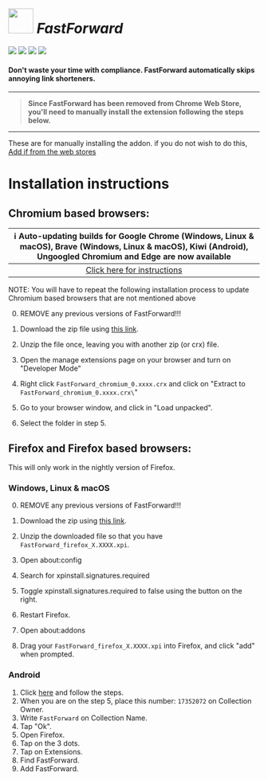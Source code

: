 # [<img src="https://i.ibb.co/bW37fgB/Fast-Forward.png" width="50" />](#) _FastForward_

[<img src="https://badgen.net/github/checks/FastForwardTeam/FastForward?label=Build" />](https://github.com/FastForwardTeam/FastForward/blob/main/.github/workflows/main.yml)
[<img src="https://badgen.net/badge/icon/discord?icon=discord&label=Fast+Forward" />](https://discord.gg/RSAf7b5njt)
[<img src="https://img.shields.io/badge/Chromium-Unstable-e77334" />](https://nightly.link/FastForwardTeam/FastForward/workflows/main/main/FastForward_chromium.zip)
[<img src="https://img.shields.io/badge/Firefox-Unstable-e77334" />](https://nightly.link/FastForwardTeam/FastForward/workflows/main/main/FastForward_firefox.zip)

#### Don't waste your time with compliance. FastForward automatically skips annoying link shorteners.

****
> **Since FastForward has been removed from Chrome Web Store, you'll need to manually install the extension following the steps below.**
****

These are for manually installing the addon. if you do not wish to do this, [Add if from the web stores](https://fastforward.team/install)

# Installation instructions
## Chromium based browsers:
| :information_source: Auto-updating builds for Google Chrome (Windows, Linux & macOS), Brave (Windows, Linux & macOS), Kiwi (Android), Ungoogled Chromium and Edge are now available |
| :-: |
| [Click here for instructions](https://github.com/FastForwardTeam/releases#installation-instructions) |

NOTE: You will have to repeat the following installation process to update
Chromium based browsers that are not mentioned above


0. REMOVE any previous versions of FastForward!!!

1. Download the zip file using [this link](https://nightly.link/FastForwardTeam/FastForward/workflows/main/main/FastForward_chromium.zip).
2. Unzip the file once, leaving you with another zip (or crx) file.
3. Open the manage extensions page on your browser and turn on "Developer Mode"
4. Right click `FastForward_chromium_0.xxxx.crx` and click on "Extract to `FastForward_chromium_0.xxxx.crx\`"
5. Go to your browser window, and click in "Load unpacked".
6. Select the folder in step 5.

## Firefox and Firefox based browsers:

This will only work in the nightly version of Firefox.

### Windows, Linux & macOS

0. REMOVE any previous versions of FastForward!!!

1. Download the zip using [this link](https://nightly.link/FastForwardTeam/FastForward/workflows/main/main/FastForward_firefox.zip).
2. Unzip the downloaded file so that you have `FastForward_firefox_X.XXXX.xpi`.
3. Open about:config
4. Search for xpinstall.signatures.required
5. Toggle xpinstall.signatures.required to false using the button on the right.
6. Restart Firefox.
7. Open about:addons
8. Drag your `FastForward_firefox_X.XXXX.xpi` into Firefox, and click "add" when prompted.

### Android

1. Click [here](https://blog.mozilla.org/addons/2020/09/29/expanded-extension-support-in-firefox-for-android-nightly/) and follow the steps.
2. When you are on the step 5, place this number: `17352072` on Collection Owner.
3. Write `FastForward` on Collection Name.
4. Tap "Ok".
5. Open Firefox.
6. Tap on the 3 dots.
7. Tap on Extensions.
8. Find FastForward.
9. Add FastForward.
